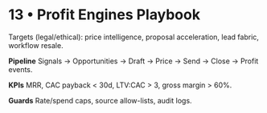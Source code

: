 # 13 • Profit Engines Playbook
Targets (legal/ethical): price intelligence, proposal acceleration, lead fabric, workflow resale.

**Pipeline**
Signals → Opportunities → Draft → Price → Send → Close → Profit events.

**KPIs**
MRR, CAC payback < 30d, LTV:CAC > 3, gross margin > 60%.

**Guards**
Rate/spend caps, source allow-lists, audit logs.
